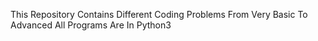 This Repository Contains Different Coding Problems From Very Basic To Advanced
All Programs Are In Python3
